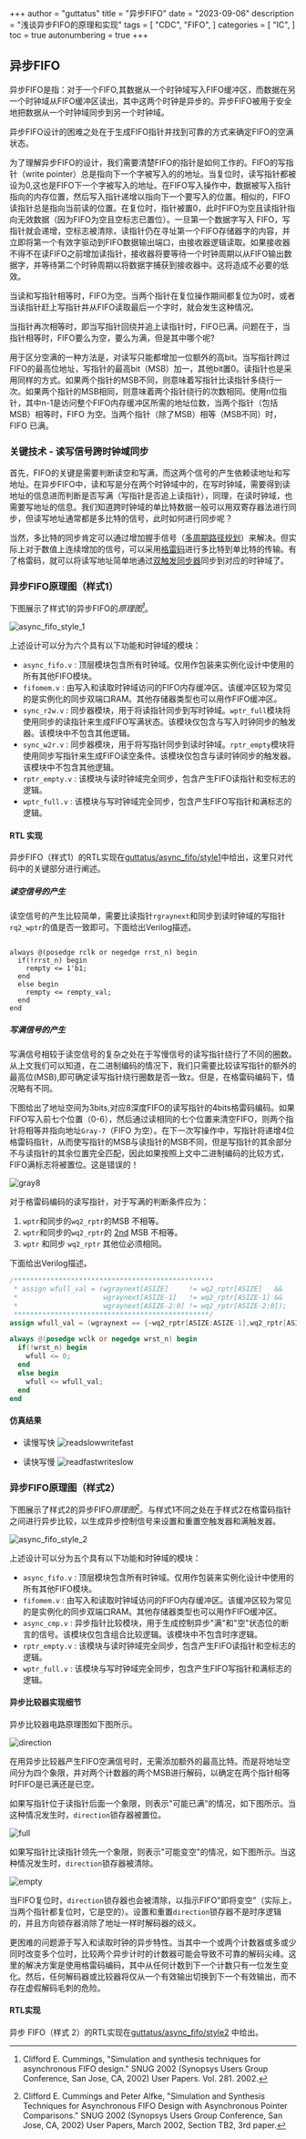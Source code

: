 +++
author = "guttatus"
title = "异步FIFO"
date = "2023-09-06"
description = "浅谈异步FIFO的原理和实现"
tags = [
    "CDC",
    "FIFO",
]
categories = [
    "IC",
]
toc = true
autonumbering = true
+++

## 异步FIFO

异步FIFO是指：对于一个FIFO,其数据从一个时钟域写入FIFO缓冲区，而数据在另一个时钟域从FIFO缓冲区读出，其中这两个时钟是异步的。异步FIFO被用于安全地把数据从一个时钟域同步到另一个时钟域。

异步FIFO设计的困难之处在于生成FIFO指针并找到可靠的方式来确定FIFO的空满状态。

为了理解异步FIFO的设计，我们需要清楚FIFO的指针是如何工作的。FIFO的写指针（write pointer）总是指向下一个字被写入的的地址。当复位时，读写指针都被设为0,这也是FIFO下一个字被写入的地址。在FIFO写入操作中，数据被写入指针指向的内存位置，然后写入指针递增以指向下一个要写入的位置。相似的，FIFO读指针总是指向当前读的位置。在复位时，指针被置0，此时FIFO为空且读指针指向无效数据（因为FIFO为空且空标志已置位）。一旦第一个数据字写入 FIFO，写指针就会递增，空标志被清除，读指针仍在寻址第一个FIFO存储器字的内容，并立即将第一个有效字驱动到FIFO数据输出端口，由接收器逻辑读取。如果接收器不得不在读FIFO之前增加读指针，接收器将要等待一个时钟周期以从FIFO输出数据字，并等待第二个时钟周期以将数据字捕获到接收器中。这将造成不必要的低效。

当读和写指针相等时，FIFO为空。当两个指针在复位操作期间都复位为0时，或者当读指针赶上写指针并从FIFO读取最后一个字时，就会发生这种情况。

当指针再次相等时，即当写指针回绕并追上读指针时，FIFO已满。问题在于，当指针相等时，FIFO要么为空，要么为满，但是其中哪个呢?

用于区分空满的一种方法是，对读写只能都增加一位额外的高bit。当写指针跨过FIFO的最高位地址，写指针的最高bit（MSB）加一，其他bit置0。读指针也是采用同样的方式。如果两个指针的MSB不同，则意味着写指针比读指针多绕行一次。如果两个指针的MSB相同，则意味着两个指针绕行的次数相同。使用n位指针，其中n-1是访问整个FIFO内存缓冲区所需的地址位数，当两个指针（包括 MSB）相等时，FIFO 为空。当两个指针（除了MSB）相等（MSB不同）时，FIFO 已满。

### 关键技术 - 读写信号跨时钟域同步
首先，FIFO的关键是需要判断读空和写满，而这两个信号的产生依赖读地址和写地址。在异步FIFO中，读和写是分在两个时钟域中的，在写时钟域，需要得到读地址的信息进而判断是否写满（写指针是否追上读指针），同理，在读时钟域，也需要写地址的信息。我们知道跨时钟域的单比特数据一般可以用双寄存器法进行同步，但读写地址通常都是多比特的信号，此时如何进行同步呢？

当然，多比特的同步肯定可以通过增加握手信号（[多周期路径规划](https://guttatus.github.io/post/cdc-2/#%E5%A4%9A%E5%91%A8%E6%9C%9F%E8%B7%AF%E5%BE%84%E8%A7%84%E5%88%92)）来解决。但实际上对于数值上连续增加的信号，可以采用[格雷码](https://guttatus.github.io/post/gray-code/)进行多比特到单比特的传输。有了格雷码，就可以将读写地址简单地通过[双触发同步器](https://guttatus.github.io/post/cdc-1/#%E5%8F%8C%E8%A7%A6%E5%8F%91%E5%90%8C%E6%AD%A5%E5%99%A8)同步到对应的时钟域了。

### 异步FIFO原理图（样式1）
下图展示了样式1的异步FIFO的<cite>原理图[^1]</cite>。

![async_fifo_style_1](/img/posts/async-fifo/async_fifo_style_1.png)

上述设计可以分为六个具有以下功能和时钟域的模块：  
- `async_fifo.v` : 顶层模块包含所有时钟域。仅用作包装来实例化设计中使用的所有其他FIFO模块。
- `fifomem.v` : 由写入和读取时钟域访问的FIFO内存缓冲区。该缓冲区较为常见的是实例化的同步双端口RAM。其他存储器类型也可以用作FIFO缓冲区。
- `sync_r2w.v` : 同步器模块，用于将读指针同步到写时钟域。`wptr_full`模块将使用同步的读指针来生成FIFO写满状态。该模块仅包含与写入时钟同步的触发器。该模块中不包含其他逻辑。
- `sync_w2r.v` : 同步器模块，用于将写指针同步到读时钟域。`rptr_empty`模块将使用同步写指针来生成FIFO读空条件。该模块仅包含与读时钟同步的触发器。该模块中不包含其他逻辑。
- `rptr_empty.v` : 该模块与读时钟域完全同步，包含产生FIFO读指针和空标志的逻辑。
- `wptr_full.v` : 该模块与写时钟域完全同步，包含产生FIFO写指针和满标志的逻辑。

#### RTL 实现
异步FIFO（样式1）的RTL实现在[guttatus/async_fifo/style1](https://github.com/guttatus/verilog-examples/tree/main/FIFO/async_fifo/style1)中给出，这里只对代码中的关键部分进行阐述。

##### 读空信号的产生
读空信号的产生比较简单，需要比读指针`rgraynext`和同步到读时钟域的写指针`rq2_wptr`的值是否一致即可。下面给出Verilog描述。
``` Verilogtu
  
always @(posedge rclk or negedge rrst_n) begin
  if(!rrst_n) begin
    rempty <= 1'b1;
  end
  else begin
    rempty <= rempty_val;
  end
end
```

##### 写满信号的产生
写满信号相较于读空信号的复杂之处在于写慢信号的读写指针绕行了不同的圈数。从上文我们可以知道，在二进制编码的情况下，我们只需要比较读写指针的额外的最高位(MSB),即可确定读写指针绕行圈数是否一致z。但是，在格雷码编码下，情况略有不同。

下图给出了地址空间为3bits,对应8深度FIFO的读写指针的4bits格雷码编码。如果FIFO写入前七个位置（0-6），然后通过读相同的七个位置来清空FIFO，则两个指针将相等并指向地址`Gray-7`（FIFO 为空）。在下一次写操作中，写指针将递增4位格雷码指针，从而使写指针的MSB与读指针的MSB不同，但是写指针的其余部分不与读指针的其余位置完全匹配，因此如果按照上文中二进制编码的比较方式，FIFO满标志将被置位。这是错误的！

![gray8](/img/posts/async-fifo/gray8.png)

对于格雷码编码的读写指针，对于写满的判断条件应为：

1. `wptr`和同步的`wq2_rptr`的MSB 不相等。
2. `wptr`和同步的`wq2_rptr`的 <u>2nd</u> MSB 不相等。
3. `wptr` 和同步 `wq2_rptr` 其他位必须相同。

下面给出Verilog描述。

``` Verilog
/*************************************************
 * assign wfull_val = (wgraynext[ASIZE]     != wq2_rptr[ASIZE]   &&
 *                     wgraynext[ASIZE-1]   != wq2_rptr[ASIZE-1] &&
 *                     wgraynext[ASIZE-2:0] != wq2_rptr[ASIZE-2:0]);
 ************************************************/
assign wfull_val = (wgraynext == {~wq2_rptr[ASIZE:ASIZE-1],wq2_rptr[ASIZE-2:0]});

always @(posedge wclk or negedge wrst_n) begin
  if(!wrst_n) begin
    wfull <= 0;
  end
  else begin
    wfull <= wfull_val;
  end
end
```

#### 仿真结果

- 读慢写快
![readslowwritefast](/img/posts/async-fifo/readslowwritefast.png)

- 读快写慢
![readfastwriteslow](/img/posts/async-fifo/readfastwriteslow.png)

### 异步FIFO原理图（样式2）
下图展示了样式2的异步FIFO<cite>原理图[^2]</cite>。与样式1不同之处在于样式2在格雷码指针之间进行异步比较，以生成异步控制信号来设置和重置空触发器和满触发器。

![async_fifo_style_2](/img/posts/async-fifo/async_fifo_style_2.png)

上述设计可以分为五个具有以下功能和时钟域的模块：
- `async_fifo.v` : 顶层模块包含所有时钟域。仅用作包装来实例化设计中使用的所有其他FIFO模块。
- `fifomem.v` : 由写入和读取时钟域访问的FIFO内存缓冲区。该缓冲区较为常见的是实例化的同步双端口RAM。其他存储器类型也可以用作FIFO缓冲区。
- `async_cmp.v` : 异步指针比较模块，用于生成控制异步"满"和"空"状态位的断言的信号。该模块仅包含组合比较逻辑。该模块中不包含时序逻辑。
- `rptr_empty.v` : 该模块与读时钟域完全同步，包含产生FIFO读指针和空标志的逻辑。
- `wptr_full.v` : 该模块与写时钟域完全同步，包含产生FIFO写指针和满标志的逻辑。

#### 异步比较器实现细节
异步比较器电路原理图如下图所示。

![direction](/img/posts/async-fifo/direction.png)

在用异步比较器产生FIFO空满信号时，无需添加额外的最高比特。而是将地址空间分为四个象限，并对两个计数器的两个MSB进行解码，以确定在两个指针相等时FIFO是已满还是已空。

如果写指针位于读指针后面一个象限，则表示"可能已满"的情况，如下图所示。当这种情况发生时，`direction`锁存器被置位。

![full](/img/posts/async-fifo/full.png)

如果写指针比读指针领先一个象限，则表示"可能变空"的情况，如下图所示。当这种情况发生时，`direction`锁存器被清除。

![empty](/img/posts/async-fifo/empty.png)

当FIFO复位时，`direction`锁存器也会被清除，以指示FIFO"即将变空"（实际上，当两个指针都复位时，它是空的）。设置和重置`direction`锁存器不是时序逻辑的，并且方向锁存器消除了地址一样时解码器的歧义。

更困难的问题源于写入和读取时钟的异步特性。当其中一个或两个计数器或多或少同时改变多个位时，比较两个异步计时的计数器可能会导致不可靠的解码尖峰。这里的解决方案是使用格雷码编码，其中从任何计数到下一个计数只有一位发生变化。然后，任何解码器或比较器将仅从一个有效输出切换到下一个有效输出，而不存在虚假解码毛刺的危险。

#### RTL实现
异步 FIFO（样式 2）的RTL实现在[guttatus/async_fifo/style2](https://github.com/guttatus/verilog-examples/tree/main/FIFO/async_fifo/style2) 中给出。

[^1]: Clifford E. Cummings, "Simulation and synthesis techniques for asynchronous FIFO design." SNUG 2002 (Synopsys Users Group Conference, San Jose, CA, 2002) User Papers. Vol. 281. 2002.
[^2]: Clifford E. Cummings and Peter Alfke, "Simulation and Synthesis Techniques for Asynchronous FIFO Design with Asynchronous Pointer Comparisons." SNUG 2002 (Synopsys Users Group Conference, San Jose, CA, 2002) User Papers,
March 2002, Section TB2, 3rd paper.
